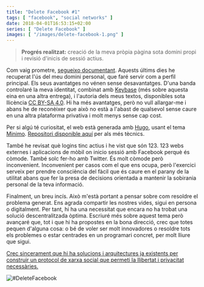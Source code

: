 ```yaml
---
title: "Delete Facebook #1"
tags: [ "facebook", "social networks" ]
date: 2018-04-01T16:53:15+02:00
series: [ "Delete Facebook" ]
images: [ "/images/delete-facebook-1.png" ]
---
```

> **Progrés realitzat:** creació de la meva pròpia pàgina sota domini propi i revisió d'inicis de sessió actius.

Com vaig prometre, [segueixo documentant](https://dario.im/posts/delete-facebook/). Aquests últims dies he recuperat l'ús del meu domini personal, que faré servir com a perfil principal. Els seus avantatges no vénen sense desavantatges. D'una banda controlaré la meva identitat, combinat amb [Keybase](https://keybase.io) (més sobre aquesta eina en una altra entrega), i l'autoria dels meus textos, disponibles sota llicència [CC BY-SA 4.0](https://creativecommons.org/licenses/by-sa/4.0/deed.ca). Hi ha més avantatges, però no vull allargar-me i abans he de reconèixer que això no està a l'abast de qualsevol sense caure en una altra plataforma privativa i molt menys sense cap cost.

Per si algú té curiositat, el web està generada amb [Hugo](https://gohugo.io/), usant el tema [Minimo](https://themes.gohugo.io/theme/minimo/). [Repositori disponible aquí](https://github.com/imdario/dario.im) per als més tècnics.

També he revisat què logins tinc actius i he vist que són 123. 123 webs externes i aplicacions de mòbil on inicio sessió amb Facebook perquè és còmode. També solc fer-ho amb Twitter. És molt còmode però inconvenient. Inconvenient per casos com el que ens ocupa, però l'exercici serveix per prendre consciència del fàcil que és caure en el parany de la utilitat abans que fer la presa de decisions orientada a mantenir la sobirania personal de la teva informació.

Finalment, un breu incís. Això m'està portant a pensar sobre com resoldre el problema generat. Ens agrada compartir les nostres vides, sigui en persona o digitalment. Per tant, hi ha una necessitat que encara no ha trobat una solució descentralitzada òptima. Escriuré més sobre aquest tema però avançaré que, tot i que hi ha propostes en la bona direcció, crec que totes pequen d'alguna cosa: o bé de voler ser molt innovadores o resoldre tots els problemes o estar centrades en un programari concret, per molt lliure que sigui.

<u>Crec sincerament que hi ha solucions i arquitectures ja existents per construir un protocol de xarxa social que permeti la llibertat i privacitat necessàries.</u>

![#DeleteFacebook](/images/delete-facebook-1.png)
